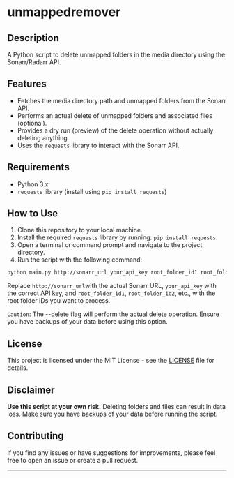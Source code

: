 # unmappedremover

## Description

A Python script to delete unmapped folders in the media directory using the Sonarr/Radarr API.

## Features

- Fetches the media directory path and unmapped folders from the Sonarr API.
- Performs an actual delete of unmapped folders and associated files (optional).
- Provides a dry run (preview) of the delete operation without actually deleting anything.
- Uses the `requests` library to interact with the Sonarr API.

## Requirements

- Python 3.x
- `requests` library (install using `pip install requests`)

## How to Use

1. Clone this repository to your local machine.
2. Install the required `requests` library by running: `pip install requests`.
3. Open a terminal or command prompt and navigate to the project directory.
4. Run the script with the following command:

```bash
python main.py http://sonarr_url your_api_key root_folder_id1 root_folder_id2 --delete
```

Replace `http://sonarr_url`with the actual Sonarr URL, `your_api_key` with the correct API key, and `root_folder_id1`, `root_folder_id2`, etc., with the root folder IDs you want to process.

`Caution`: The --delete flag will perform the actual delete operation. Ensure you have backups of your data before using this option.

## License

This project is licensed under the MIT License - see the [LICENSE](LICENSE) file for details.

## Disclaimer

**Use this script at your own risk.** Deleting folders and files can result in data loss. Make sure you have backups of your data before running the script.

## Contributing

If you find any issues or have suggestions for improvements, please feel free to open an issue or create a pull request.

---
